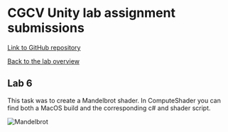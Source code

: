 # CGCV Unity lab assignment submissions

[Link to GitHub repository](https://github.com/steffenricklin/cgcv-lab-assignments)

[Back to the lab overview](https://steffenricklin.github.io/cgcv-lab-assignments/)

## Lab 6

This task was to create a Mandelbrot shader. 
In ComputeShader you can find both a MacOS build and the corresponding c# and shader script. 


![Mandelbrot](https://github.com/steffenricklin/cgcv-lab-assignments/blob/main/lab6/RonScripts/mandel.gif)


